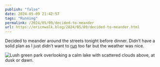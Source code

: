 ```yaml
---
publish: "false"
date: 2024-05-09 21:42:57
tags: "Running"
permalink: /2024/05/09/decided-to-meander
url: https://ericmwalk.blog/2024/05/09/decided-to-meander.html
---
```


Decided to meander around the streets tonight before dinner. Didn’t have a solid plan as I just didn’t want to [run](https://strava.com/activities/11373104587) too far but the weather was nice.

![Lush green park overlooking a calm lake with scattered clouds above, at dusk or dawn.](https://ericmwalk.blog/uploads/2024/img-8884.jpeg)